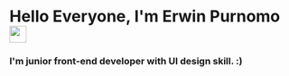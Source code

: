 <h1> Hello Everyone, I'm Erwin Purnomo<img src = "https://raw.githubusercontent.com/MartinHeinz/MartinHeinz/master/wave.gif" width = 30px> </h1>
<p align='center'>
</p>

### I'm junior front-end developer with UI design skill. :)
